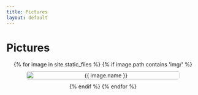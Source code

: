 ```yaml
---
title: Pictures
layout: default
---
```


# Pictures

<style>
.image-gallery {
  display: flex;
  flex-wrap: wrap;
  gap: 10px;
  justify-content: center; /* Center the entire gallery */
}

.image-item {
  width: 400px;
  display: flex;
  align-items: center;
  justify-content: center; /* Center each image within its container */
  text-align: center; /* Center text or captions if added */
}

.image-item img {
  width: 100%;
  height: auto;
  border-radius: 5px;
}
</style>

<div class="image-gallery">
  {% for image in site.static_files %}
    {% if image.path contains 'img/' %}
      <div class="image-item">
        <img src="{{ image.path | relative_url }}" alt="{{ image.name }}" />
      </div>
    {% endif %}
  {% endfor %}
</div>

